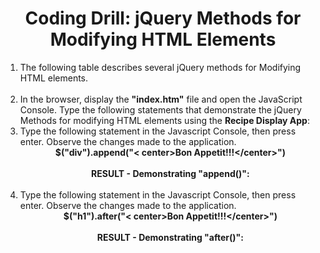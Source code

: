 <center><h1>Coding Drill:  jQuery Methods for Modifying HTML Elements</h1></center>

<ol>

<li>
The following table describes several jQuery methods for Modifying HTML elements.<br><br>
<center>
<img src=".guides/img/jqueryAddElements.png" alt="" />
</center>
</li>

<li>
In the browser, display the <b>"index.htm"</b> file and open the JavaScript Console.  Type the following statements that demonstrate the jQuery Methods for modifying HTML elements using the <b>Recipe Display App</b>:
</li>

<li>
Type the following statement in the Javascript Console, then press enter.  Observe the changes made to the application.
<br>
<center><b>$("div").append("&lt center>Bon Appetit!!!&lt/center>")</b></center>
<br><center><b>RESULT - Demonstrating "append()":</b></center><br><center>
<img src=".guides/img/trav13.png" alt="" /></center>
</li>


<li>
Type the following statement in the Javascript Console, then press enter.  Observe the changes made to the application.  <br><center><b>$("h1").after("&lt center>Bon Appetit!!!&lt/center>")</b></center>
<br><center><b>RESULT - Demonstrating "after()":</b></center><br><center>
<img src=".guides/img/trav14.png" alt="" /></center>
</li>


</ol> 
  



